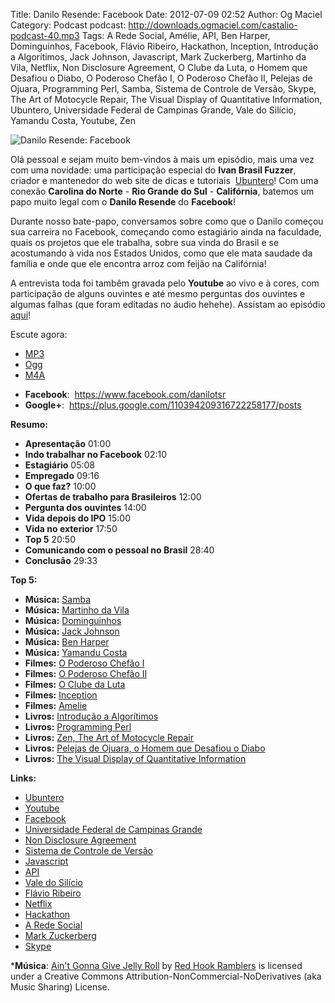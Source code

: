 Title: Danilo Resende: Facebook
Date: 2012-07-09 02:52
Author: Og Maciel
Category: Podcast
podcast: http://downloads.ogmaciel.com/castalio-podcast-40.mp3
Tags: A Rede Social, Amélie, API, Ben Harper, Dominguinhos, Facebook, Flávio Ribeiro, Hackathon, Inception, Introdução a Algorítimos, Jack Johnson, Javascript, Mark Zuckerberg, Martinho da Vila, Netflix, Non Disclosure Agreement, O Clube da Luta, o Homem que Desafiou o Diabo, O Poderoso Chefão I, O Poderoso Chefão II, Pelejas de Ojuara, Programming Perl, Samba, Sistema de Controle de Versão, Skype, The Art of Motocycle Repair, The Visual Display of Quantitative Information, Ubuntero, Universidade Federal de Campinas Grande, Vale do Silício, Yamandu Costa, Youtube, Zen

![Danilo Resende: Facebook]({filename}/images/daniloresende.png)

Olá pessoal e sejam muito bem-vindos à mais um episódio, mais uma vez
com uma novidade: uma participação especial do **Ivan Brasil Fuzzer**,
criador e mantenedor do web site de dicas e tutoriais
 [Ubuntero](http://www.ubuntero.com.br "http://www.ubuntero.com.br")!
Com uma conexão **Carolina do Norte** - **Rio Grande do Sul** -
**Califórnia**, batemos um papo muito legal com o **Danilo Resende** do
**Facebook**!

Durante nosso bate-papo, conversamos sobre como que o Danilo começou sua
carreira no Facebook, começando como estagiário ainda na faculdade,
quais os projetos que ele trabalha, sobre sua vinda do Brasil e se
acostumando à vida nos Estados Unidos, como que ele mata saudade da
família e onde que ele encontra arroz com feijão na Califórnia!

A entrevista toda foi tambêm gravada pelo **Youtube** ao vivo e à cores,
com participação de alguns ouvintes e até mesmo perguntas dos ouvintes e
algumas falhas (que foram editadas no áudio hehehe). Assistam ao
episódio
[aqui](http://www.youtube.com/watch?v=4aYZTH93OMg&feature=plcp "http://www.youtube.com/watch?v=4aYZTH93OMg&feature=plcp")!

Escute agora:
* [MP3](http://downloads.ogmaciel.com/castalio-podcast-40.mp3)
* [Ogg](http://downloads.ogmaciel.com/castalio-podcast-40.ogg)
* [M4A](http://downloads.ogmaciel.com/castalio-podcast-40.m4a)

-   **Facebook**:  <https://www.facebook.com/danilotsr>
-   **Google+**:  <https://plus.google.com/110394209316722258177/posts>

**Resumo:**

-   **Apresentação** 01:00
-   **Indo trabalhar no Facebook** 02:10
-   **Estagiário** 05:08
-   **Empregado** 09:16
-   **O que faz?** 10:00
-   **Ofertas de trabalho para Brasileiros** 12:00
-   **Pergunta dos ouvintes** 14:00
-   **Vida depois do IPO** 15:00
-   **Vida no exterior** 17:50
-   **Top 5** 20:50
-   **Comunicando com o pessoal no Brasil** 28:40
-   **Conclusão** 29:33

**Top 5:**

-   **Música:** [Samba](http://www.last.fm/search?q=Samba)
-   **Música:** [Martinho da
    Vila](http://www.last.fm/search?q=Martinho+da+Vila)
-   **Música:** [Dominguinhos](http://www.last.fm/search?q=Dominguinhos)
-   **Música:** [Jack Johnson](http://www.last.fm/search?q=Jack+Johnson)
-   **Música:** [Ben Harper](http://www.last.fm/search?q=Ben+Harper)
-   **Música:** [Yamandu
    Costa](http://www.last.fm/search?q=Yamandu+Costa)
-   **Filmes:** [O Poderoso Chefão
    I](http://www.imdb.com/find?s=all&q=O+Poderoso+Chefão+I)
-   **Filmes:** [O Poderoso Chefão
    II](http://www.imdb.com/find?s=all&q=O+Poderoso+Chefão+II)
-   **Filmes:** [O Clube da
    Luta](http://www.imdb.com/find?s=all&q=O+Clube+da+Luta)
-   **Filmes:** [Inception](http://www.imdb.com/find?s=all&q=Inception)
-   **Filmes:** [Amelie](http://www.imdb.com/find?s=all&q=Amelie)
-   **Livros:** [Introdução a
    Algorítimos](http://www.amazon.com/s/ref=nb_sb_noss?url=search-alias%3Dstripbooks&field-keywords=Introdução+a+Algorítimos)
-   **Livros:** [Programming
    Perl](http://www.amazon.com/s/ref=nb_sb_noss?url=search-alias%3Dstripbooks&field-keywords=Programming+Perl)
-   **Livros:** [Zen, The Art of Motocycle
    Repair](http://www.amazon.com/s/ref=nb_sb_noss?url=search-alias%3Dstripbooks&field-keywords=Zen,+The+Art+of+Motocycle+Repair)
-   **Livros:** [Pelejas de Ojuara, o Homem que Desafiou o
    Diabo](http://www.amazon.com/s/ref=nb_sb_noss?url=search-alias%3Dstripbooks&field-keywords=Pelejas+de+Ojuara,+o+Homem+que+Desafiou+o+Diabo)
-   **Livros:** [The Visual Display of Quantitative
    Information](http://www.amazon.com/s/ref=nb_sb_noss?url=search-alias%3Dstripbooks&field-keywords=The+Visual+Display+of+Quantitative+Information)

**Links:**

-   [Ubuntero](https://duckduckgo.com/?q=Ubuntero)
-   [Youtube](https://duckduckgo.com/?q=Youtube)
-   [Facebook](https://duckduckgo.com/?q=Facebook)
-   [Universidade Federal de Campinas
    Grande](https://duckduckgo.com/?q=Universidade+Federal+de+Campinas+Grande)
-   [Non Disclosure
    Agreement](https://duckduckgo.com/?q=Non+Disclosure+Agreement)
-   [Sistema de Controle de
    Versão](https://duckduckgo.com/?q=Sistema+de+Controle+de+Versão)
-   [Javascript](https://duckduckgo.com/?q=Javascript)
-   [API](https://duckduckgo.com/?q=API)
-   [Vale do Silício](https://duckduckgo.com/?q=Vale+do+Silício)
-   [Flávio Ribeiro](https://duckduckgo.com/?q=Flávio+Ribeiro)
-   [Netflix](https://duckduckgo.com/?q=Netflix)
-   [Hackathon](https://duckduckgo.com/?q=Hackathon)
-   [A Rede Social](https://duckduckgo.com/?q=A+Rede+Social)
-   [Mark Zuckerberg](https://duckduckgo.com/?q=Mark+Zuckerberg)
-   [Skype](https://duckduckgo.com/?q=Skype)

***Música**: [Ain't Gonna Give Jelly
Roll](http://freemusicarchive.org/music/Red_Hook_Ramblers/Live__WFMU_on_Antique_Phonograph_Music_Program_with_MAC_Feb_8_2011/Red_Hook_Ramblers_-_12_-_Aint_Gonna_Give_Jelly_Roll)
by [Red Hook Ramblers](http://www.redhookramblers.com/) is licensed under a Creative Commons
Attribution-NonCommercial-NoDerivatives (aka Music Sharing) License.
